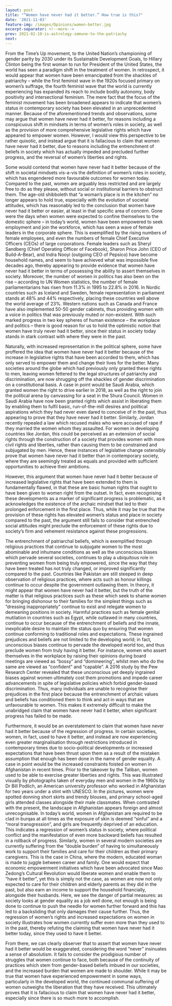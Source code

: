 ```yaml
---
layout: post
title: "“Women have never had it better.” How true is this?"
date: '2021-11-03'
feature-img: /images/Opinions/women-better.jpg
excerpt-separator: <!--more-->
prev: 2021-02-10-is-astrology-immune-to-the-patriachy
next: 
---
```

From the Time’s Up movement, to the United Nation’s championing of gender parity by 2030 under its Sustainable Development Goals, to Hillary Clinton being the first woman to run for President of the United States, the world has seen a paradigm shift in the treatment of women. In retrospect, it would appear that women have been emancipated from the shackles of patriarchy – while the first feminist wave in the 1920s focused primary on women’s suffrage, the fourth feminist wave that the world is currently experiencing has expanded its reach to include bodily autonomy, body positivity and intersectional feminism. The mere fact that the focus of the feminist movement has been broadened appears to indicate that women’s status in contemporary society has been elevated in an unprecedented manner. Because of the aforementioned trends and observations, some may argue that women have never had it better, for reasons including a conspicuous shift in mindsets in terms of women’s roles in society, as well as the provision of more comprehensive legislative rights which have appeared to empower women. However, I would view this perspective to be rather quixotic, and instead argue that it is fallacious to claim that women have never had it better, due to reasons including the entrenchment of beliefs in society which has actually impeded and precluded further progress, and the reversal of women’s liberties and rights.

Some would contend that women have never had it better because of the shift in societal mindsets vis-a-vis the definition of women’s roles in society, which has engendered more favourable outcomes for women today. Compared to the past, women are arguably less restricted and are largely free to do as they please, without social or institutional barriers to obstruct them. The age-old shibboleth that “a woman’s place is in the kitchen” no longer appears to hold true, especially with the evolution of societal attitudes, which has reasonably led to the conclusion that women have never had it better or easier, at least in that specific area of concern. Gone were the days when women were expected to confine themselves to the domestic sphere – in today’s world, women have been empowered to seek employment and join the workforce, which has seen a wave of female leaders in the corporate sphere. This is exemplified by the rising numbers of female employees, and even the numbers of female Chief Executive Officers (CEOs) of large corporations. Female leaders such as Sheryl Sandberg (Chief Operating Officer of Facebook), Sharon Price John (CEO of Build-A-Bear), and Indra Nooyi (outgoing CEO of Pepsico) have become household names, and seem to have achieved what was impossible five decades ago, thereby appearing to provide evidence that women have never had it better in terms of possessing the ability to assert themselves in society. Moreover, the number of women in politics has also been on the rise – according to UN Women statistics, the number of female parliamentarians has risen from 11.3% in 1995 to 22.8% in 2016. In Nordic countries such as Iceland and Sweden, female representation in parliament stands at 48% and 44% respectively, placing these countries well above the world average of 23%. Western nations such as Canada and France have also implemented 50-50 gender cabinets, thus providing women with a voice in politics that was previously muted or non-existent. With such marked progress in two key spheres of human existence – the workplace and politics – there is good reason for us to hold the optimistic notion that women have truly never had it better, since their status in society today stands in stark contrast with where they were in the past.

Naturally, with increased representation in the political sphere, some have proffered the idea that women have never had it better because of the increase in legislative rights that have been accorded to them, which has only served to empower them and change their lives for the better. Many societies around the globe which had previously only granted these rights to men, leaving women fettered to the legal structures of patriarchy and discrimination, are now shrugging off the shackles of gender discrimination on a constitutional basis. A case in point would be Saudi Arabia, which granted women the right to drive earlier in 2018, as well as the right to join the political arena by canvassing for a seat in the Shura Council. Women in Saudi Arabia have now been granted rights which assist in liberating them by enabling them to fulfil basic, run-of-the-mill desires and political aspirations which they had never even dared to conceive of in the past, thus appearing to prove that they have never had it better. Similarly, Jordan recently repealed a law which recused males who were accused of rape if they married the women whom they assaulted. For women in developing countries like Jordan, this could be perceived as an extension of social rights through the construction of a society that provides women with more civil rights and liberties, rather than causing them to be constrained and subjugated by men. Hence, these instances of legislative change ostensibly prove that women have never had it better than in contemporary society, where they are seemingly treated as equals and provided with sufficient opportunities to achieve their ambitions.

However, this argument that women have never had it better because of increased legislative rights that have been extended to them is fundamentally flawed, in that these are basic human rights that ought to have been given to women right from the outset. In fact, even recognising these developments as a marker of significant progress is problematic, as it acknowledges the existence of the archaic mindset that led to their prolonged enforcement in the first place. Thus, while it may be true that the provision of these rights has elevated women’s status and place in society compared to the past, the argument still fails to consider that entrenched social attitudes might preclude the enforcement of these rights due to society’s firm and vehement resistance against these progressions.

The entrenchment of patriarchal beliefs, which is exemplified through religious practices that continue to subjugate women to the most abominable and inhumane conditions as well as the unconscious biases which pervade several societies, continues to play a ubiquitous role in preventing women from being truly empowered, since the way that they have been treated has not truly changed, or improved significantly compared to the past. Countries like Pakistan are still steeped in deep observation of religious practices, where acts such as honour killings continue to occur despite the government outlawing them. In theory, it might appear that women have never had it better, but the truth of the matter is that religious practices such as these which seek to shame women for bringing dishonour to their families for the simplest things such as “dressing inappropriately” continue to exist and relegate women to demeaning positions in society. Harmful practices such as female genital mutilation in countries such as Egypt, while outlawed in many countries, continue to occur because of the entrenchment of beliefs and the innate, inexplicable desire to maintain the status quo by ensuring that women continue conforming to traditional roles and expectations. These ingrained prejudices and beliefs are not limited to the developing world; in fact, unconscious biases continue to pervade the developed world too, and thus preclude women from truly having it better. For instance, women who assert themselves in the workplace by raising their opinions during board meetings are viewed as “bossy” and “domineering”, whilst men who do the same are viewed as “confident” and “capable”. A 2016 study by the Pew Research Center revealed that these unconscious yet deeply ingrained biases against women ultimately cost them promotions and impede career advancements in spite of legislative policies which forbid gender-based discrimination. Thus, many individuals are unable to recognise their prejudices in the first place because the entrenchment of archaic values and beliefs has conditioned them to think and act in ways that are unfavourable to women. This makes it extremely difficult to make the unabridged claim that women have never had it better, when significant progress has failed to be made.

Furthermore, it would be an overstatement to claim that women have never had it better because of the regression of progress. In certain societies, women, in fact, used to have it better, and instead are now experiencing even greater marginalisation through restrictions introduced in contemporary times due to socio-political developments or increased expectations that have been thrust upon them as a result of the mistaken assumption that enough has been done in the name of gender equality. A case in point would be the increased constraints foisted on women in Afghanistan in recent times. Prior to the takeover by the Taliban, women used to be able to exercise greater liberties and rights. This was illustrated visually by photographs taken of everyday men and women in the 1960s by Dr Bill Podlich, an American university professor who worked in Afghanistan for two years under a stint with UNESCO. In the pictures, women were spotted donning short skirts and trendy blouses, and primary school-aged girls attended classes alongside their male classmates. When contrasted with the present, the landscape in Afghanistan appears foreign and almost unrecognisable. In today’s world, women in Afghanistan are required to be clad in burqas at all times as the exposure of skin is deemed “sinful” and a “moral transgression”, and girls are frequently deprived of an education. This indicates a regression of women’s status in society, where political conflict and the manifestation of even more backward beliefs has resulted in a rollback of progress. Similarly, women in several modern societies are currently suffering from the “double burden” of having to simultaneously work to support their families and care for their children as their primary caregivers. This is the case in China, where the modern, educated woman is made to juggle between career and family. One would expect that economic empowerment initiatives which have been advocated since Mao Zedong’s Cultural Revolution would liberate women and enable them to “have it better”, yet this is simply not the case, as women are now not only expected to care for their children and elderly parents as they did in the past, but also earn an income to support the household financially, alongside their husbands. Here, we see the danger of partial measures: as society looks at gender equality as a job well done, not enough is being done to continue to push the needle for women further forward and this has led to a backsliding that only damages their cause further. Thus, the regression of women’s rights and increased expectations on women in society illustrates how women currently suffer even more than they used to in the past, thereby refuting the claiming that women have never had it better today, since they used to have it better.

From there, we can clearly observer that to assert that women have never had it better would be exaggerated, considering the word “never” insinuates a sense of absolutism. It fails to consider the prodigious number of struggles that women continue to face, both because of the continuity of practices which stem from gender-based beliefs imbued in our societies, and the increased burden that women are made to shoulder. While it may be true that women have experienced empowerment in some ways, particularly in the developed world, the continued communal suffering of women outweighs the liberation that they have received. This ultimately proves that it is fallacious to claim that women have never had it better, especially since there is so much more to accomplish.